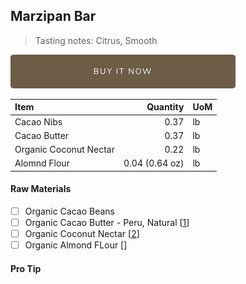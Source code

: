## Marzipan Bar
> Tasting notes: Citrus, Smooth

[![Buy Now](/assets/images/buy-now.png "Buy Now")](https://shop.osocra.com/collections/bars/products/22011513)

| Item | Quantity | UoM  |
| :---     | ---:    | :--- |
| Cacao Nibs  | 0.37    | lb    |
| Cacao Butter   | 0.37    | lb    |
| Organic Coconut Nectar    | 0.22      | lb      |
| Alomnd Flour     | 0.04 (0.64 oz)     | lb      |

#### Raw Materials
- [ ] Organic Cacao Beans
- [ ] Organic Cacao Butter - Peru, Natural [[1](/vendors)]
- [ ] Organic Coconut Nectar [[2](/vendors)]
- [ ] Organic Almond FLour [[](/vendors)]

#### Pro Tip
